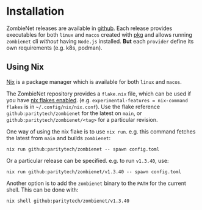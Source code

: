 # Installation

ZombieNet releases are available in [github](https://github.com/paritytech/zombienet/releases). Each release provides executables for both `linux` and `macos` created with [pkg](https://github.com/vercel/pkg) and allows running `zombienet` cli *without* having `Node.js` installed. **But** each `provider` define its own requirements (e.g. k8s, podman).

## Using Nix

[Nix](https://nixos.org/) is a package manager which is available for both `linux` and `macos`.

The ZombieNet repository provides a `flake.nix` file, which can be used if you have [nix flakes enabled](https://nixos.wiki/wiki/Flakes#Enable_flakes). (e.g. `experimental-features = nix-command flakes` is in `~/.config/nix/nix.conf`). Use the flake reference `github:paritytech/zombienet` for the latest on `main`, or `github:paritytech/zombienet/<tag>` for a particular revision.

One way of using the nix flake is to use `nix run`. e.g. this command fetches the latest from `main` and builds `zombienet`:

```
nix run github:paritytech/zombienet -- spawn config.toml
```

Or a particular release can be specified. e.g. to run `v1.3.40`, use:

```
nix run github:paritytech/zombienet/v1.3.40 -- spawn config.toml
```

Another option is to add the `zombienet` binary to the `PATH` for the current shell. This can be done with:

```
nix shell github:paritytech/zombienet/v1.3.40
```

